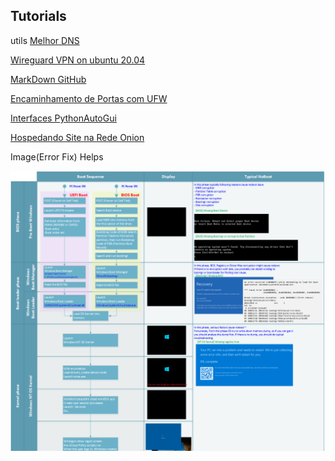## Tutorials

utils
[Melhor DNS](https://github.com/Mimimifu/Tutorials/blob/main/BestDNS.md)

[Wireguard VPN on ubuntu 20.04](https://github.com/Mimimifu/Tutorials/blob/main/wireguardubuntu2004.md)

[MarkDown GitHub](https://docs.github.com/pt/get-started/writing-on-github/getting-started-with-writing-and-formatting-on-github)

[Encaminhamento de Portas com UFW](https://github.com/Mimimifu/Tutorials/blob/main/EncaminhamentoPortasUFW.md)

[Interfaces PythonAutoGui](https://github.com/Mimimifu/Tutorials/blob/main/InterfacesPythonAutoGui.md)

[Hospedando Site na Rede Onion](https://github.com/Mimimifu/Tutorials/blob/main/HospedandoSiteRedeOnion.md)

Image(Error Fix) Helps

![Help Boot Windows 8+](https://github.com/Mimimifu/Tutorials/blob/main/boot-sequence-thumb-expanded.png)
